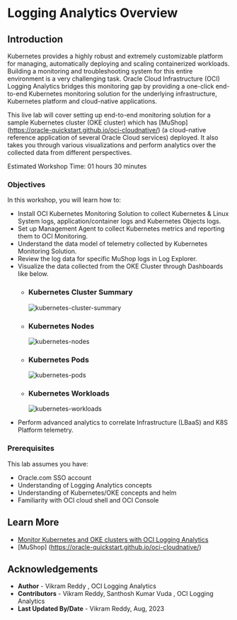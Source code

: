 # Logging Analytics Overview
## Introduction

Kubernetes provides a highly robust and extremely customizable platform for managing, automatically deploying and scaling containerized workloads. Building a monitoring and troubleshooting system for this entire environment is a very challenging task. Oracle Cloud Infrastructure (OCI) Logging Analytics bridges this monitoring gap by providing a one-click end-to-end Kubernetes monitoring solution for the underlying infrastructure, Kubernetes platform and cloud-native applications.

This live lab will cover setting up end-to-end monitoring solution for a sample Kubernetes cluster (OKE cluster) which has [MuShop] (https://oracle-quickstart.github.io/oci-cloudnative/) (a cloud-native reference application of several Oracle Cloud services) deployed. It also takes you through various visualizations and perform analytics over the collected data from different perspectives.

Estimated Workshop Time: 01 hours 30 minutes

### Objectives

In this workshop, you will learn how to:

* Install OCI Kubernetes Monitoring Solution to collect Kubernetes & Linux System logs, application/container logs and Kubernetes Objects logs.
* Set up Management Agent to collect Kubernetes metrics and reporting them to OCI Monitoring.
* Understand the data model of telemetry collected by Kubernetes Monitoring Solution.
* Review the log data for specific MuShop logs in Log Explorer.
* Visualize the data collected from the OKE Cluster through Dashboards like below.
     - ### Kubernetes Cluster Summary

        ![kubernetes-cluster-summary](images/kubernetes-cluster-summary.png)
     - ### Kubernetes Nodes

        ![kubernetes-nodes](images/kubernetes-nodes.png)
     - ### Kubernetes Pods

        ![kubernetes-pods](images/kubernetes-pods.png)
     - ### Kubernetes Workloads
     
        ![kubernetes-workloads](images/kubernetes-workloads.png) 
* Perform advanced analytics to correlate Infrastructure (LBaaS) and K8S Platform telemetry.             


### Prerequisites

This lab assumes you have:

* Oracle.com SSO account
* Understanding of Logging Analytics concepts
* Understanding of Kubernetes/OKE concepts and helm
* Familiarity with OCI cloud shell and OCI Console


## Learn More

* [Monitor Kubernetes and OKE clusters with OCI Logging Analytics](https://docs.oracle.com/en/solutions/kubernetes-oke-logging-analytics/index.html)
* [MuShop] (https://oracle-quickstart.github.io/oci-cloudnative/)

## Acknowledgements
* **Author** - Vikram Reddy , OCI Logging Analytics
* **Contributors** -  Vikram Reddy, Santhosh Kumar Vuda , OCI Logging Analytics
* **Last Updated By/Date** - Vikram Reddy, Aug, 2023
